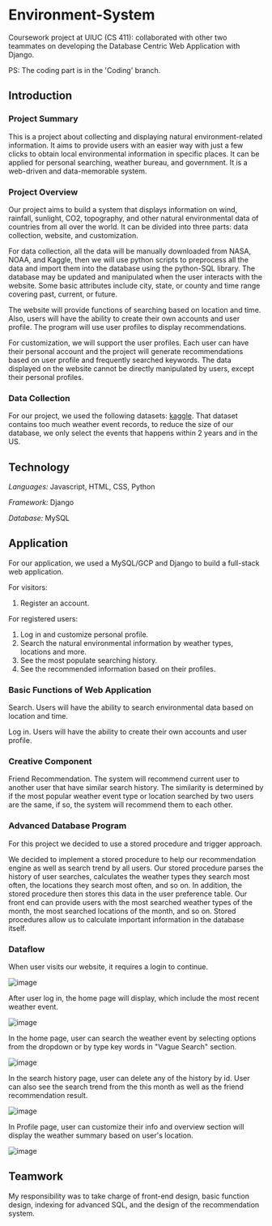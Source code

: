 # Environment-System
Coursework project at UIUC (CS 411): collaborated with other two teammates on developing the Database Centric Web Application with Django.

PS: The coding part is in the 'Coding' branch.

## Introduction
### Project Summary
This is a project about collecting and displaying natural environment-related information. It aims to provide users with an easier way with just a few clicks to obtain local environmental information in specific places. It can be applied for personal searching, weather bureau, and government. It is a web-driven and data-memorable system.

### Project Overview
Our project aims to build a system that displays information on wind, rainfall, sunlight, CO2, topography, and other natural environmental data of countries from all over the world. It can be divided into three parts: data collection, website, and customization.

For data collection, all the data will be manually downloaded from NASA, NOAA, and Kaggle, then we will use python scripts to preprocess all the data and import them into the database using the python-SQL library. The database may be updated and manipulated when the user interacts with the website. Some basic attributes include city, state, or county and time range covering past, current, or future.

The website will provide functions of searching based on location and time. Also, users will have the ability to create their own accounts and user profile. The program will use user profiles to display recommendations. 

For customization, we will support the user profiles. Each user can have their personal account and the project will generate recommendations based on user profile and frequently searched keywords. The data displayed on the website cannot be directly manipulated by users, except their personal profiles.

### Data Collection
For our project, we used the following datasets: [kaggle](https://www.kaggle.com/threnjen/40-years-of-air-quality-index-from-the-epa-daily). That dataset contains too much weather event records, to reduce the size of our database, we only select the events that happens within 2 years and in the US.

## Technology
*Languages:* Javascript, HTML, CSS, Python

*Framework:* Django

*Database:* MySQL

## Application
For our application, we used a MySQL/GCP and Django to build a full-stack web application. 

For visitors:
1. Register an account.

For registered users:
1. Log in and customize personal profile.
2. Search the natural environmental information by weather types, locations and more.
3. See the most populate searching history.
4. See the recommended information based on their profiles.

### Basic Functions of Web Application
Search. Users will have the ability to search environmental data based on location and time.

Log in. Users will have the ability to create their own accounts and user profile. 

### Creative Component
Friend Recommendation. The system will recommend current user to another user that have similar search history. The similarity is determined by if the most popular weather event type or location searched by two users are the same, if so, the system will recommend them to each other.

### Advanced Database Program
For this project we decided to use a stored procedure and trigger approach. 

We decided to implement a stored procedure to help our recommendation engine as well as search trend by all users. Our stored procedure parses the history of user searches, calculates the weather types they search most often, the locations they search most often, and so on. In addition, the stored procedure then stores this data in the user preference table. Our front end can provide users with the most searched weather types of the month, the most searched locations of the month, and so on. Stored procedures allow us to calculate important information in the database itself.

### Dataflow
When user visits our website, it requires a login to continue.

![image](https://user-images.githubusercontent.com/59858652/149225075-0a77e478-67ae-4de9-b092-0b6c34f1310c.png)

After user log in, the home page will display, which include the most recent weather event.

![image](https://user-images.githubusercontent.com/59858652/149225115-4512ea14-b991-454c-af09-5d53a7db7e0a.png)

In the home page, user can search the weather event by selecting options from the dropdown or by type key words in "Vague Search" section.

![image](https://user-images.githubusercontent.com/59858652/149225150-0654af22-1230-431c-859b-749425c46a1a.png)

In the search history page, user can delete any of the history by id. User can also see the search trend from the this month as well as the friend recommendation result.

![image](https://user-images.githubusercontent.com/59858652/149225184-5b1c707d-9039-4905-98ce-abd2ebbee3e4.png)

In Profile page, user can customize their info and overview section will display the weather summary based on user's location.

![image](https://user-images.githubusercontent.com/59858652/149225200-4ffa2f6f-201f-4d77-a927-28b2156572fc.png)

## Teamwork
My responsibility was to take charge of front-end design, basic function design, indexing for advanced SQL, and the design of the recommendation system.
